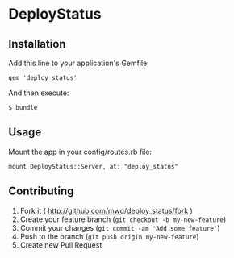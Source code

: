 # DeployStatus

## Installation

Add this line to your application's Gemfile:

    gem 'deploy_status'

And then execute:

    $ bundle

## Usage

Mount the app in your config/routes.rb file:

    mount DeployStatus::Server, at: "deploy_status"


## Contributing

1. Fork it ( http://github.com/mwq/deploy_status/fork )
2. Create your feature branch (`git checkout -b my-new-feature`)
3. Commit your changes (`git commit -am 'Add some feature'`)
4. Push to the branch (`git push origin my-new-feature`)
5. Create new Pull Request
